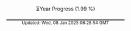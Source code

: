 <p align="center">
⏳Year Progress (1.99 %) <br>
▁▁▁▁▁▁▁▁▁▁▁▁▁▁▁▁▁▁▁▁▁▁▁▁▁▁▁▁▁▁ <br>
<sub>Updated: Wed, 08 Jan 2025 06:28:54 GMT</sub>
</p>

